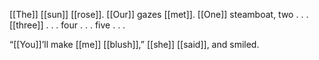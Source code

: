 [[The]] [[sun]] [[rose]]. [[Our]] gazes [[met]]. [[One]] steamboat, two . . . [[three]] . . . four . . . five . . .

“[[You]]’ll make [[me]] [[blush]],” [[she]] [[said]], and smiled.